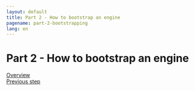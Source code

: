 ```yaml
---
layout: default
title: Part 2 - How to bootstrap an engine
pagename: part-2-bootstrapping
lang: en
---
```


# Part 2 - How to bootstrap an engine

[Overview](./sgtk-developer-bootstrapping.md)<br/>
[Previous step](./part-1-authentication.md)
